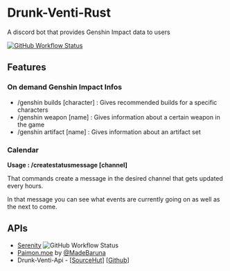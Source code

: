 # Drunk-Venti-Rust

A discord bot that provides Genshin Impact data to users

[![GitHub Workflow Status](https://img.shields.io/github/workflow/status/Estyms/Drunk-Venti-Rust/Rust?label=github)](https://github.com/Estyms/Drunk-Venti-Rust)


## Features

### On demand Genshin Impact Infos
- /genshin builds [character] : Gives recommended builds for a specific characters
- /genshin weapon [name] : Gives information about a certain weapon in the game
- /genshin artifact [name] : Gives information about an artifact set

### Calendar
**Usage : /createstatusmessage [channel]**

That commands create a message in the desired channel that gets updated every hours.

In that message you can see what events are currently going on as well as the next to come.


## APIs
- [Serenity](https://github.com/serenity-rs/serenity) ![GitHub Workflow Status](https://img.shields.io/github/workflow/status/serenity-rs/serenity/CI?label=github)
- [Paimon.moe](https://paimon.moe/) by [@MadeBaruna](https://github.com/MadeBaruna)
- Drunk-Venti-Api - [[SourceHut](https://git.sr.ht/~estym/Drunk-Venti-Api)] [[Github](https://github.com/Estyms/Drunk-Venti-Api)]
